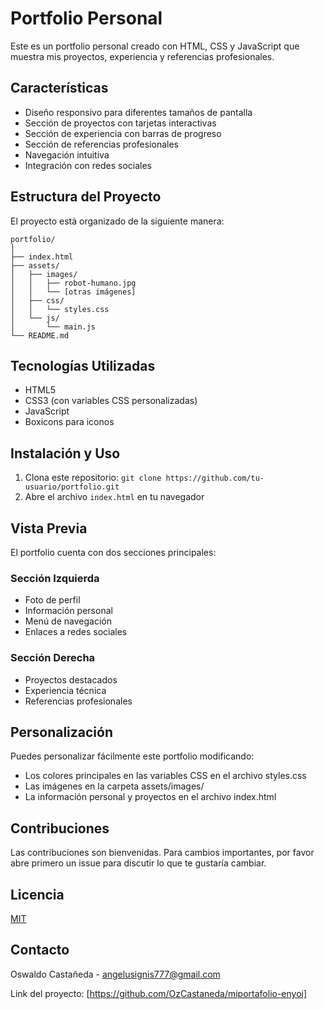 # Portfolio Personal

Este es un portfolio personal creado con HTML, CSS y JavaScript que muestra mis proyectos, experiencia y referencias profesionales.

## Características

- Diseño responsivo para diferentes tamaños de pantalla
- Sección de proyectos con tarjetas interactivas
- Sección de experiencia con barras de progreso
- Sección de referencias profesionales
- Navegación intuitiva
- Integración con redes sociales

## Estructura del Proyecto

El proyecto está organizado de la siguiente manera:

```
portfolio/
│
├── index.html
├── assets/
│   ├── images/
│   │   ├── robot-humano.jpg
│   │   └── [otras imágenes]
│   ├── css/
│   │   └── styles.css
│   └── js/
│       └── main.js
└── README.md
```

## Tecnologías Utilizadas

- HTML5
- CSS3 (con variables CSS personalizadas)
- JavaScript
- Boxicons para iconos

## Instalación y Uso

1. Clona este repositorio: `git clone https://github.com/tu-usuario/portfolio.git`
2. Abre el archivo `index.html` en tu navegador

## Vista Previa

El portfolio cuenta con dos secciones principales:

### Sección Izquierda
- Foto de perfil
- Información personal
- Menú de navegación
- Enlaces a redes sociales

### Sección Derecha
- Proyectos destacados
- Experiencia técnica
- Referencias profesionales

## Personalización

Puedes personalizar fácilmente este portfolio modificando:

- Los colores principales en las variables CSS en el archivo styles.css
- Las imágenes en la carpeta assets/images/
- La información personal y proyectos en el archivo index.html

## Contribuciones

Las contribuciones son bienvenidas. Para cambios importantes, por favor abre primero un issue para discutir lo que te gustaría cambiar.

## Licencia

[MIT](https://choosealicense.com/licenses/mit/)

## Contacto

Oswaldo Castañeda - angelusignis777@gmail.com

Link del proyecto: [https://github.com/OzCastaneda/miportafolio-enyoi]